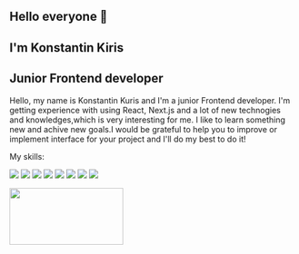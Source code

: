## Hello everyone 👋

## I'm Konstantin Kiris

## Junior Frontend developer


Hello, my name is Konstantin Kuris and I'm a junior Frontend developer. I'm getting experience with using React, Next.js and a lot of new technogies and knowledges,which is very interesting for me.
I like to learn something new and achive new goals.I would be grateful to help you to improve or implement interface for your project and I'll do my best to do it!

My skills:

[![](https://github.com/tandpfun/skill-icons/blob/main/icons/React-Light.svg)](https://react.dev/) [![](https://github.com/tandpfun/skill-icons/blob/main/icons/CSS.svg)]() [![](https://github.com/tandpfun/skill-icons/blob/main/icons/HTML.svg)](https://html.com/) [![](https://github.com/tandpfun/skill-icons/blob/main/icons/NextJS-Light.sv)](https://nextjs.org/) [![](https://github.com/tandpfun/skill-icons/blob/main/icons/TypeScript.svg)](https://www.typescriptlang.org/) [![](https://github.com/tandpfun/skill-icons/blob/main/icons/Redux.svg)](https://redux.js.org/) [![](https://github.com/tandpfun/skill-icons/blob/main/icons/Regex-Light.svg)](https://regexr.com/) [![](https://github.com/tandpfun/skill-icons/blob/main/icons/Redux.svg)](https://redux.js.org/) 

<img src="https://github.com/tandpfun/skill-icons/blob/main/icons/React-Light.svg)](https://react.dev/" width="200" height="100">




 


